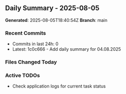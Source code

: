 ## Daily Summary - 2025-08-05

**Generated**: 2025-08-05T18:40:54Z
**Branch**: main


### Recent Commits
- Commits in last 24h: 0
- Latest: 1c0c666 - Add daily summary for 04.08.2025

### Files Changed Today

### Active TODOs
- Check application logs for current task status

